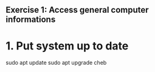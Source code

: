## Exercise 1: Access general computer informations
# 1. Put system up to date

sudo apt update
sudo apt upgrade
cheb
